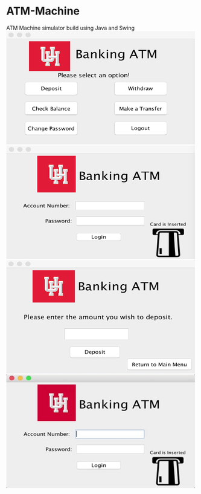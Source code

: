 # ATM-Machine
ATM Machine simulator build using Java and Swing
<img src = /Images/MainMenu.png width = "500" height = "300" />
<img src = /Images/LoginScreen.png width = "500" height = "300" />
<img src = /Images/DepositScreen.png width = "500" height = "300" />
<img src = /Images/ATM.gif width = "500" height = "300" />
